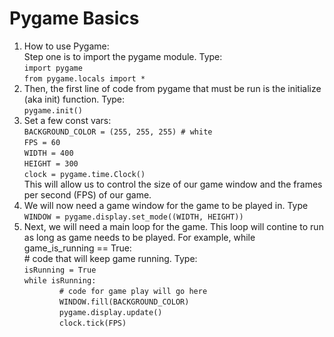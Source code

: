<!DOCTYPEhtml>
 <html>
  <body>

<h1>Pygame Basics</h1>
<ol>
	<li>How to use Pygame:<br />
	Step one is to import the pygame module. Type:<br /><code>import pygame</code><br />
	<code>from pygame.locals import *</code></li>
	<li>Then, the first line of code from pygame that must be run is the initialize (aka init) function. Type:<br />
	<code>pygame.init()</code></li>
	<li>Set a few const vars:<br />
	<code>BACKGROUND_COLOR = (255, 255, 255) # white</code><br />
	<code>FPS = 60</code><br />
	<code>WIDTH = 400</code><br />
	<code>HEIGHT = 300</code><br />
	<code>clock = pygame.time.Clock()</code><br />
	This will allow us to control the size of our game window and the frames per second (FPS) of our game.</li>
	<li>We will now need a game window for the game to be played in. Type<br />
	<code>WINDOW = pygame.display.set_mode((WIDTH, HEIGHT))</code></li>
	<li>Next, we will need a main loop for the game. This loop will contine to run as long as game needs to be played. For example, while game_is_running == True:<br /># code that will keep game running. Type:<br />
	<code>isRunning = True</code><br />
	<code>while isRunning:</code><br />
	&#8195;&#8195;&#8195;&#8195;<code># code for game play will go here</code><br />
	&#8195;&#8195;&#8195;&#8195;<code>WINDOW.fill(BACKGROUND_COLOR)</code><br />
	&#8195;&#8195;&#8195;&#8195;<code>pygame.display.update()</code><br />
	&#8195;&#8195;&#8195;&#8195;<code>clock.tick(FPS)</code><br /></li>
</ol>

 </body>
</html>
